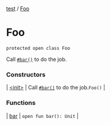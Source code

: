 [test](../../index.md) / [Foo](./index.md)

# Foo

`protected open class Foo`

Call [`#bar()`](bar.md) to do the job.

### Constructors

| [&lt;init&gt;](-init-.md) | Call [`#bar()`](bar.md) to do the job.`Foo()` |

### Functions

| [bar](bar.md) | `open fun bar(): Unit` |


